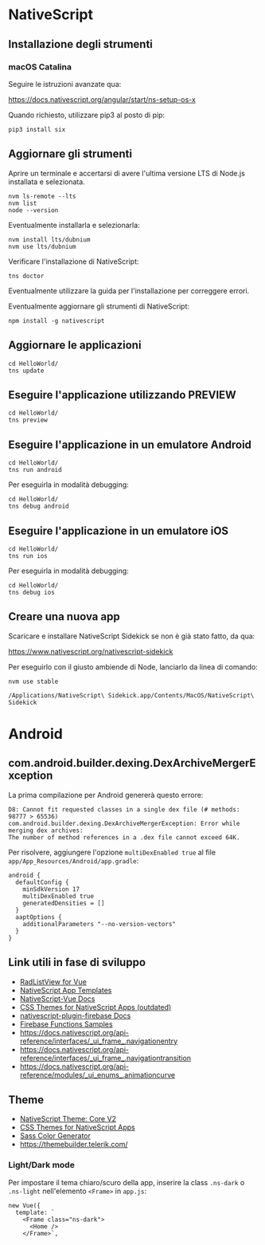 # NativeScript

## Installazione degli strumenti

### macOS Catalina

Seguire le istruzioni avanzate qua:

https://docs.nativescript.org/angular/start/ns-setup-os-x

Quando richiesto, utilizzare pip3 al posto di pip:

```
pip3 install six
```

## Aggiornare gli strumenti

Aprire un terminale e accertarsi di avere l'ultima versione LTS di Node.js installata e selezionata.

```
nvm ls-remote --lts
nvm list
node --version
```

Eventualmente installarla e selezionarla:

```
nvm install lts/dubnium
nvm use lts/dubnium
```

Verificare l'installazione di NativeScript:
```
tns doctor
```

Eventualmente utilizzare la guida per l'installazione per correggere errori.

Eventualmente aggiornare gli strumenti di NativeScript:
```
npm install -g nativescript
```

## Aggiornare le applicazioni

```
cd HelloWorld/
tns update
```

## Eseguire l'applicazione utilizzando PREVIEW

```
cd HelloWorld/
tns preview
```

## Eseguire l'applicazione in un emulatore Android

```
cd HelloWorld/
tns run android
```

Per eseguirla in modalità debugging:

```
cd HelloWorld/
tns debug android
```

## Eseguire l'applicazione in un emulatore iOS

```
cd HelloWorld/
tns run ios
```

Per eseguirla in modalità debugging:

```
cd HelloWorld/
tns debug ios
```

## Creare una nuova app

Scaricare e installare NativeScript Sidekick se non è già stato fatto, da qua:

https://www.nativescript.org/nativescript-sidekick

Per eseguirlo con il giusto ambiende di Node, lanciarlo da linea di comando:

```
nvm use stable

/Applications/NativeScript\ Sidekick.app/Contents/MacOS/NativeScript\ Sidekick
```

# Android

## com.android.builder.dexing.DexArchiveMergerException

La prima compilazione per Android genererà questo errore:

```
D8: Cannot fit requested classes in a single dex file (# methods: 98777 > 65536)
com.android.builder.dexing.DexArchiveMergerException: Error while merging dex archives: 
The number of method references in a .dex file cannot exceed 64K.
```

Per risolvere, aggiungere l'opzione `multiDexEnabled true` al file `app/App_Resources/Android/app.gradle`:

```
android {
  defaultConfig {
    minSdkVersion 17
    multiDexEnabled true
    generatedDensities = []
  }
  aaptOptions {
    additionalParameters "--no-version-vectors"
  }
}
```

## Link utili in fase di sviluppo

- [RadListView for Vue](https://docs.nativescript.org/vuejs/ns-ui/ListView/overview)
- [NativeScript App Templates](https://github.com/NativeScript/nativescript-app-templates)
- [NativeScript-Vue Docs](https://nativescript-vue.org/en/docs/introduction/)
- [CSS Themes for NativeScript Apps (outdated)](https://docs.nativescript.org/ui/theme)
- [nativescript-plugin-firebase Docs](https://github.com/EddyVerbruggen/nativescript-plugin-firebase/tree/master/docs)
- [Firebase Functions Samples](https://github.com/firebase/functions-samples)
- https://docs.nativescript.org/api-reference/interfaces/_ui_frame_.navigationentry
- https://docs.nativescript.org/api-reference/interfaces/_ui_frame_.navigationtransition
- https://docs.nativescript.org/api-reference/modules/_ui_enums_.animationcurve

## Theme

- [NativeScript Theme: Core V2](https://github.com/NativeScript/theme)
- [CSS Themes for NativeScript Apps](https://docs.nativescript.org/ui/theme)
- [Sass Color Generator](http://scg.ar-ch.org)
- https://themebuilder.telerik.com/

### Light/Dark mode

Per impostare il tema chiaro/scuro della app, inserire la class `.ns-dark` o `.ns-light` nell'elemento `<Frame>` in `app.js`:

```
new Vue({
  template: `
    <Frame class="ns-dark">
      <Home />
    </Frame>`,
```

